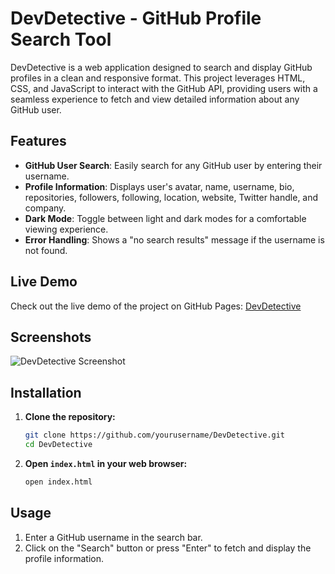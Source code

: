 # DevDetective - GitHub Profile Search Tool

DevDetective is a web application designed to search and display GitHub profiles in a clean and responsive format. This project leverages HTML, CSS, and JavaScript to interact with the GitHub API, providing users with a seamless experience to fetch and view detailed information about any GitHub user.

## Features

- **GitHub User Search**: Easily search for any GitHub user by entering their username.
- **Profile Information**: Displays user's avatar, name, username, bio, repositories, followers, following, location, website, Twitter handle, and company.
- **Dark Mode**: Toggle between light and dark modes for a comfortable viewing experience.
- **Error Handling**: Shows a "no search results" message if the username is not found.

## Live Demo

Check out the live demo of the project on GitHub Pages: [DevDetective](https://yourusername.github.io/DevDetective)

## Screenshots

![DevDetective Screenshot](path/to/your/screenshot.png)

## Installation

1. **Clone the repository:**

    ```bash
    git clone https://github.com/yourusername/DevDetective.git
    cd DevDetective
    ```

2. **Open `index.html` in your web browser:**

    ```bash
    open index.html
    ```

## Usage

1. Enter a GitHub username in the search bar.
2. Click on the "Search" button or press "Enter" to fetch and display the profile information.



